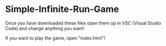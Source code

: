 # Simple-Infinite-Run-Game

Once you have downloaded these files open them up in VSC (Visual Studio Code) and change anything you want!

If you want to play the game, open "index.html"!
